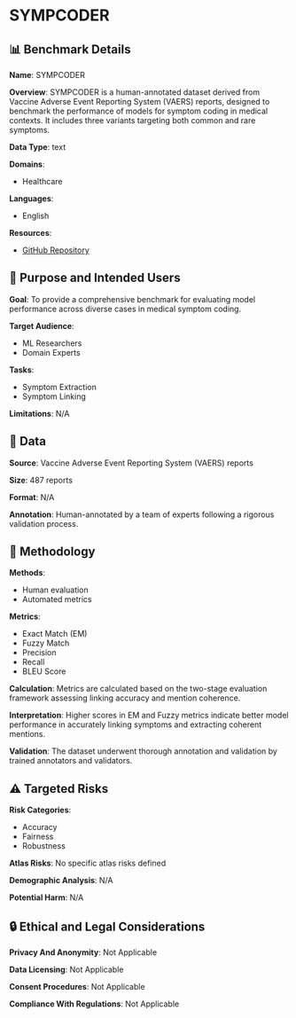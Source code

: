 # SYMPCODER

## 📊 Benchmark Details

**Name**: SYMPCODER

**Overview**: SYMPCODER is a human-annotated dataset derived from Vaccine Adverse Event Reporting System (VAERS) reports, designed to benchmark the performance of models for symptom coding in medical contexts. It includes three variants targeting both common and rare symptoms.

**Data Type**: text

**Domains**:
- Healthcare

**Languages**:
- English

**Resources**:
- [GitHub Repository](https://github.com/LEAF-Lab-Stevens/TACO-Prompting)

## 🎯 Purpose and Intended Users

**Goal**: To provide a comprehensive benchmark for evaluating model performance across diverse cases in medical symptom coding.

**Target Audience**:
- ML Researchers
- Domain Experts

**Tasks**:
- Symptom Extraction
- Symptom Linking

**Limitations**: N/A

## 💾 Data

**Source**: Vaccine Adverse Event Reporting System (VAERS) reports

**Size**: 487 reports

**Format**: N/A

**Annotation**: Human-annotated by a team of experts following a rigorous validation process.

## 🔬 Methodology

**Methods**:
- Human evaluation
- Automated metrics

**Metrics**:
- Exact Match (EM)
- Fuzzy Match
- Precision
- Recall
- BLEU Score

**Calculation**: Metrics are calculated based on the two-stage evaluation framework assessing linking accuracy and mention coherence.

**Interpretation**: Higher scores in EM and Fuzzy metrics indicate better model performance in accurately linking symptoms and extracting coherent mentions.

**Validation**: The dataset underwent thorough annotation and validation by trained annotators and validators.

## ⚠️ Targeted Risks

**Risk Categories**:
- Accuracy
- Fairness
- Robustness

**Atlas Risks**:
No specific atlas risks defined

**Demographic Analysis**: N/A

**Potential Harm**: N/A

## 🔒 Ethical and Legal Considerations

**Privacy And Anonymity**: Not Applicable

**Data Licensing**: Not Applicable

**Consent Procedures**: Not Applicable

**Compliance With Regulations**: Not Applicable
